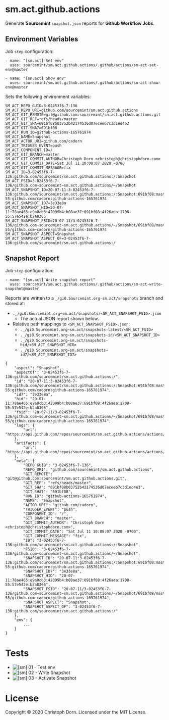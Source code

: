sm.act.github.actions
=====================

Generate **Sourcemint** `snapshot.json` reports for **Github Workflow Jobs**.

Environment Variables
---------------------

Job `step` configuration:

```
- name: "[sm.act] Set env"
  uses: sourcemint/sm.act.github.actions/.github/actions/sm-act-set-env@master

- name: "[sm.act] Show env"
  uses: sourcemint/sm.act.github.actions/.github/actions/sm-act-show-env@master
```

Sets the following environment variables:

```
SM_ACT_REPO_GUID=3-02453f6-7-136
SM_ACT_REPO_URI=github.com/sourcemint/sm.act.github.actions
SM_ACT_GIT_REMOTE=git@github.com:sourcemint/sm.act.github.actions.git
SM_ACT_GIT_REF=refs/heads/master
SM_ACT_GIT_SHA=691bf08b03752b42174536d07eceeb7c3d1ed4e3
SM_ACT_GIT_SHA7=691bf08
SM_ACT_RUN_ID=github-actions-165761974
SM_ACT_NAME=Snapshot
SM_ACT_ACTOR_URI=github.com/cadorn
SM_ACT_TRIGGER_EVENT=push
SM_ACT_COMPONENT_ID=/
SM_ACT_GIT_BRANCH=master
SM_ACT_GIT_COMMIT_AUTHOR=Christoph Dorn <christoph@christophdorn.com>
SM_ACT_GIT_COMMIT_DATE=Sat Jul 11 10:08:07 2020 -0700
SM_ACT_GIT_COMMIT_MESSAGE=fix
SM_ACT_ID=3-02453f6-7-136:github.com/sourcemint/sm.act.github.actions:/:Snapshot
SM_ACT_FSID=3-02453f6-7-136/github.com~sourcemint~sm.act.github.actions/~/Snapshot
SM_ACT_SNAPSHOT_ID=20-07-11:3-02453f6-7-136:github.com/sourcemint/sm.act.github.actions:/:Snapshot:691bf08:master:1708-55:github.com/cadorn:github-actions-165761974
SM_ACT_SNAPSHOT_ID7=3e33e8a
SM_ACT_SNAPSHOT_HID=20-07-11:78ae465:e9a0cb3:42099b4:b08ae37:691bf08:4f26aea:1708-55:57e542e:b2a8365
SM_ACT_SNAPSHOT_FSID=20-07-11/3-02453f6-7-136/github.com~sourcemint~sm.act.github.actions/~/Snapshot/691bf08/master/1708-55/github.com~cadorn/github-actions-165761974
SM_ACT_SNAPSHOT_ASPECT=Snapshot
SM_ACT_SNAPSHOT_ASPECT_OF=3-02453f6-7-136:github.com/sourcemint/sm.act.github.actions:/
```

Snapshot Report
---------------

Job `step` configuration:

```
- name: "[sm.act] Write snapshot report"
  uses: sourcemint/sm.act.github.actions/.github/actions/sm-act-write-snapshot@master
```

Reports are written to a `_/gi0.Sourcemint.org-sm.act/snapshots` branch and stored at:

 * `._/gi0.Sourcemint.org~sm.act/snapshots/<SM_ACT_SNAPSHOT_FSID>.json`
   * The actual JSON report shown below.
 * Relative path mappings to `<SM_ACT_SNAPSHOT_FSID>.json`:
    * `._/gi0.Sourcemint.org~sm.act/snapshots-latest/<SM_ACT_FSID>`
    * `._/gi0.Sourcemint.org~sm.act/snapshots-id/<SM_ACT_SNAPSHOT_ID>`
    * `._/gi0.Sourcemint.org~sm.act/snapshots-hid/<SM_ACT_SNAPSHOT_HID>`
    * `._/gi0.Sourcemint.org~sm.act/snapshots-id7/<SM_ACT_SNAPSHOT_ID7>`

```
{
    "aspect": "Snapshot",
    "aspectOf": "3-02453f6-7-136:github.com/sourcemint/sm.act.github.actions:/",
    "id": "20-07-11:3-02453f6-7-136:github.com/sourcemint/sm.act.github.actions:/:Snapshot:691bf08:master:1708-55:github.com/cadorn:github-actions-165761974",
    "id7": "3e33e8a",
    "hid": "20-07-11:78ae465:e9a0cb3:42099b4:b08ae37:691bf08:4f26aea:1708-55:57e542e:b2a8365",
    "fsid": "20-07-11/3-02453f6-7-136/github.com~sourcemint~sm.act.github.actions/~/Snapshot/691bf08/master/1708-55/github.com~cadorn/github-actions-165761974",
    "logs": {
        "url": "https://api.github.com/repos/sourcemint/sm.act.github.actions/actions/runs/165761974/logs"
    },
    "artifacts": {
        "url": "https://api.github.com/repos/sourcemint/sm.act.github.actions/actions/runs/165761974/artifacts"
    },
    "meta": {
        "REPO_GUID": "3-02453f6-7-136",
        "REPO_URI": "github.com/sourcemint/sm.act.github.actions",
        "GIT_REMOTE": "git@github.com:sourcemint/sm.act.github.actions.git",
        "GIT_REF": "refs/heads/master",
        "GIT_SHA": "691bf08b03752b42174536d07eceeb7c3d1ed4e3",
        "GIT_SHA7": "691bf08",
        "RUN_ID": "github-actions-165761974",
        "NAME": "Snapshot",
        "ACTOR_URI": "github.com/cadorn",
        "TRIGGER_EVENT": "push",
        "COMPONENT_ID": "/",
        "GIT_BRANCH": "master",
        "GIT_COMMIT_AUTHOR": "Christoph Dorn <christoph@christophdorn.com>",
        "GIT_COMMIT_DATE": "Sat Jul 11 10:08:07 2020 -0700",
        "GIT_COMMIT_MESSAGE": "fix",
        "ID": "3-02453f6-7-136:github.com/sourcemint/sm.act.github.actions:/:Snapshot",
        "FSID": "3-02453f6-7-136/github.com~sourcemint~sm.act.github.actions/~/Snapshot",
        "SNAPSHOT_ID": "20-07-11:3-02453f6-7-136:github.com/sourcemint/sm.act.github.actions:/:Snapshot:691bf08:master:1708-55:github.com/cadorn:github-actions-165761974",
        "SNAPSHOT_ID7": "3e33e8a",
        "SNAPSHOT_HID": "20-07-11:78ae465:e9a0cb3:42099b4:b08ae37:691bf08:4f26aea:1708-55:57e542e:b2a8365",
        "SNAPSHOT_FSID": "20-07-11/3-02453f6-7-136/github.com~sourcemint~sm.act.github.actions/~/Snapshot/691bf08/master/1708-55/github.com~cadorn/github-actions-165761974",
        "SNAPSHOT_ASPECT": "Snapshot",
        "SNAPSHOT_ASPECT_OF": "3-02453f6-7-136:github.com/sourcemint/sm.act.github.actions:/"
    },
    "env": {
        ...
    }
}
```

Tests
=====

  * ![[sm] 01 - Test env](https://github.com/sourcemint/sm.act.github.actions/workflows/%5Bsm%5D%2001%20-%20Test%20env/badge.svg)
  * ![[sm] 02 - Write Snapshot](https://github.com/sourcemint/sm.act.github.actions/workflows/%5Bsm%5D%2002%20-%20Write%20Snapshot/badge.svg)
  * ![[sm] 03 - Activate Snapshot](https://github.com/sourcemint/sm.act.github.actions/workflows/%5Bsm%5D%2003%20-%20Activate%20Snapshot/badge.svg)

License
=======

Copyright &copy; 2020 Christoph Dorn. Licensed under the MIT License.

